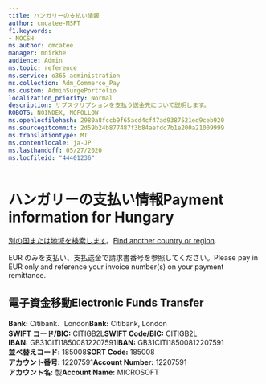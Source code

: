 ```yaml
---
title: ハンガリーの支払い情報
author: cmcatee-MSFT
f1.keywords:
- NOCSH
ms.author: cmcatee
manager: mnirkhe
audience: Admin
ms.topic: reference
ms.service: o365-administration
ms.collection: Adm_Commerce_Pay
ms.custom: AdminSurgePortfolio
localization_priority: Normal
description: サブスクリプションを支払う送金先について説明します。
ROBOTS: NOINDEX, NOFOLLOW
ms.openlocfilehash: 2980a8fccb9f65acd4cf47ad9387521ed9ceb920
ms.sourcegitcommit: 2d59b24b877487f3b84aefdc7b1e200a21009999
ms.translationtype: MT
ms.contentlocale: ja-JP
ms.lasthandoff: 05/27/2020
ms.locfileid: "44401236"
---
```

# <a name="payment-information-for-hungary"></a><span data-ttu-id="f0d9a-103">ハンガリーの支払い情報</span><span class="sxs-lookup"><span data-stu-id="f0d9a-103">Payment information for Hungary</span></span>

<span data-ttu-id="f0d9a-104">[別の国または地域を検索します](../billing-and-payments/pay-for-your-subscription.md)。</span><span class="sxs-lookup"><span data-stu-id="f0d9a-104">[Find another country or region](../billing-and-payments/pay-for-your-subscription.md).</span></span>

<span data-ttu-id="f0d9a-105">EUR のみを支払い、支払送金で請求書番号を参照してください。</span><span class="sxs-lookup"><span data-stu-id="f0d9a-105">Please pay in EUR only and reference your invoice number(s) on your payment remittance.</span></span>

## <a name="electronic-funds-transfer"></a><span data-ttu-id="f0d9a-106">電子資金移動</span><span class="sxs-lookup"><span data-stu-id="f0d9a-106">Electronic Funds Transfer</span></span>

<span data-ttu-id="f0d9a-107">**Bank:** Citibank、London</span><span class="sxs-lookup"><span data-stu-id="f0d9a-107">**Bank:** Citibank, London</span></span>  
<span data-ttu-id="f0d9a-108">**SWIFT コード/BIC:** CITIGB2L</span><span class="sxs-lookup"><span data-stu-id="f0d9a-108">**SWIFT Code/BIC:** CITIGB2L</span></span>  
<span data-ttu-id="f0d9a-109">**IBAN:** GB31CITI18500812207591</span><span class="sxs-lookup"><span data-stu-id="f0d9a-109">**IBAN:** GB31CITI18500812207591</span></span>  
<span data-ttu-id="f0d9a-110">**並べ替えコード:** 185008</span><span class="sxs-lookup"><span data-stu-id="f0d9a-110">**SORT Code:** 185008</span></span>  
<span data-ttu-id="f0d9a-111">**アカウント番号:** 12207591</span><span class="sxs-lookup"><span data-stu-id="f0d9a-111">**Account Number:** 12207591</span></span>    
<span data-ttu-id="f0d9a-112">**アカウント名:** 製</span><span class="sxs-lookup"><span data-stu-id="f0d9a-112">**Account Name:** MICROSOFT</span></span>